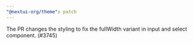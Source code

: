 ```yaml
---
"@nextui-org/theme": patch
---
```


The PR changes the styling to fix the fullWidth variant in input and select component. (#3745)

